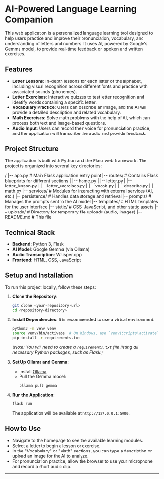 # AI-Powered Language Learning Companion

This web application is a personalized language learning tool designed to help users practice and improve their pronunciation, vocabulary, and understanding of letters and numbers. It uses AI, powered by Google's Gemma model, to provide real-time feedback on spoken and written exercises.

## Features

* **Letter Lessons**: In-depth lessons for each letter of the alphabet, including visual recognition across different fonts and practice with associated sounds (phonemes).
* **Letter Exercises**: Interactive quizzes to test letter recognition and identify words containing a specific letter.
* **Vocabulary Practice**: Users can describe an image, and the AI will provide a detailed description and related vocabulary.
* **Math Exercises**: Solve math problems with the help of AI, which can process both text and image-based questions.
* **Audio Input**: Users can record their voice for pronunciation practice, and the application will transcribe the audio and provide feedback.

## Project Structure

The application is built with Python and the Flask web framework. The project is organized into several key directories:


/
|-- app.py              # Main Flask application entry point
|-- routes/             # Contains Flask blueprints for different sections
|   |-- home.py
|   |-- letter.py
|   |-- letter_lesson.py
|   |-- letter_exercises.py
|   |-- vocab.py
|   |-- describe.py
|   |-- math.py
|-- services/           # Modules for interacting with external services (AI, etc.)
|-- persistence/        # Handles data storage and retrieval
|-- prompts/            # Manages the prompts sent to the AI model
|-- templates/          # HTML templates for the user interface
|-- static/             # CSS, JavaScript, and other static assets
|-- uploads/            # Directory for temporary file uploads (audio, images)
|-- README.md           # This file


## Technical Stack

* **Backend**: Python 3, Flask
* **AI Model**: Google Gemma (via Ollama)
* **Audio Transcription**: Whisper.cpp
* **Frontend**: HTML, CSS, JavaScript

## Setup and Installation

To run this project locally, follow these steps:

1.  **Clone the Repository**:
    ```bash
    git clone <your-repository-url>
    cd <repository-directory>
    ```

2.  **Install Dependencies**: It is recommended to use a virtual environment.
    ```bash
    python3 -m venv venv
    source venv/bin/activate  # On Windows, use `venv\Scripts\activate`
    pip install -r requirements.txt
    ```
    *(Note: You will need to create a `requirements.txt` file listing all necessary Python packages, such as Flask.)*

3.  **Set Up Ollama and Gemma**:
    * Install [Ollama](https://ollama.com/).
    * Pull the Gemma model:
        ```bash
        ollama pull gemma
        ```

4.  **Run the Application**:
    ```bash
    flask run
    ```
    The application will be available at `http://127.0.0.1:5000`.

## How to Use

* Navigate to the homepage to see the available learning modules.
* Select a letter to begin a lesson or exercise.
* In the "Vocabulary" or "Math" sections, you can type a description or upload an image for the AI to analyze.
* For pronunciation practice, allow the browser to use your microphone and record a short audio clip.

---
